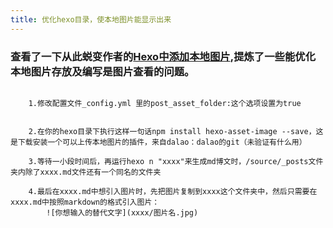 ```yaml
---
title: 优化hexo目录，使本地图片能显示出来
---
```


### 查看了一下从此蜕变作者的[Hexo中添加本地图片](https://www.cnblogs.com/codehome/p/8428738.html?utm_source=debugrun&utm_medium=referral),提炼了一些能优化本地图片存放及编写是图片查看的问题。

```

	1.修改配置文件_config.yml 里的post_asset_folder:这个选项设置为true


	2.在你的hexo目录下执行这样一句话npm install hexo-asset-image --save，这是下载安装一个可以上传本地图片的插件，来自dalao：dalao的git（未验证有什么用）

	3.等待一小段时间后，再运行hexo n "xxxx"来生成md博文时，/source/_posts文件夹内除了xxxx.md文件还有一个同名的文件夹

	4.最后在xxxx.md中想引入图片时，先把图片复制到xxxx这个文件夹中，然后只需要在xxxx.md中按照markdown的格式引入图片：
		![你想输入的替代文字](xxxx/图片名.jpg)


```